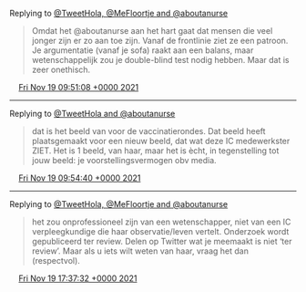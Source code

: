 Replying to [@TweetHola, @MeFloortje and @aboutanurse](https://twitter.com/TweetHola/status/1461621515049484288)

> Omdat het @aboutanurse aan het hart gaat dat mensen die veel jonger zijn er zo aan toe zijn\. Vanaf de frontlinie ziet ze een patroon\. Je argumentatie \(vanaf je sofa\) raakt aan een balans, maar wetenschappelijk zou je double\-blind test nodig hebben\. Maar dat is zeer onethisch\.

<img src="../../media/tweet.ico" width="12" /> [Fri Nov 19 09:51:08 +0000 2021](https://twitter.com/DromerDenker/status/1461633129488302080)

----

Replying to [@TweetHola and @aboutanurse](https://twitter.com/TweetHola/status/1461621873825955846)

> dat is het beeld van voor de vaccinatierondes\. Dat beeld heeft plaatsgemaakt voor een nieuw beeld, dat wat deze IC medewerkster ZIET\. Het is 1 beeld, van haar, maar het is ècht, in tegenstelling tot jouw beeld: je voorstellingsvermogen obv media\.

<img src="../../media/tweet.ico" width="12" /> [Fri Nov 19 09:54:40 +0000 2021](https://twitter.com/DromerDenker/status/1461634019154608134)

----

Replying to [@TweetHola, @MeFloortje and @aboutanurse](https://twitter.com/TweetHola/status/1461741757574651905)

> het zou onprofessioneel zijn van een wetenschapper, niet van een IC verpleegkundige die haar observatie/leven vertelt\. Onderzoek wordt gepubliceerd ter review\. Delen op Twitter wat je meemaakt is niet ‘ter review’\. Maar als u iets wilt weten van haar, vraag het dan \(respectvol\)\.

<img src="../../media/tweet.ico" width="12" /> [Fri Nov 19 17:37:32 +0000 2021](https://twitter.com/DromerDenker/status/1461750504367837186)